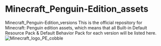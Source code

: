 # Minecraft_Penguin-Edition_assets
Minecraft_Penguin-Edition_versions This is the official repository for Minecraft: Penguin edition assets,  which means that all Built-in Default Resource Pack &amp; Default Behavior Pack for each version will be listed here.
 ![Minecraft_logo_PE_cobble](https://github.com/user-attachments/assets/437945c5-489b-4756-aabe-3455be01b429)
